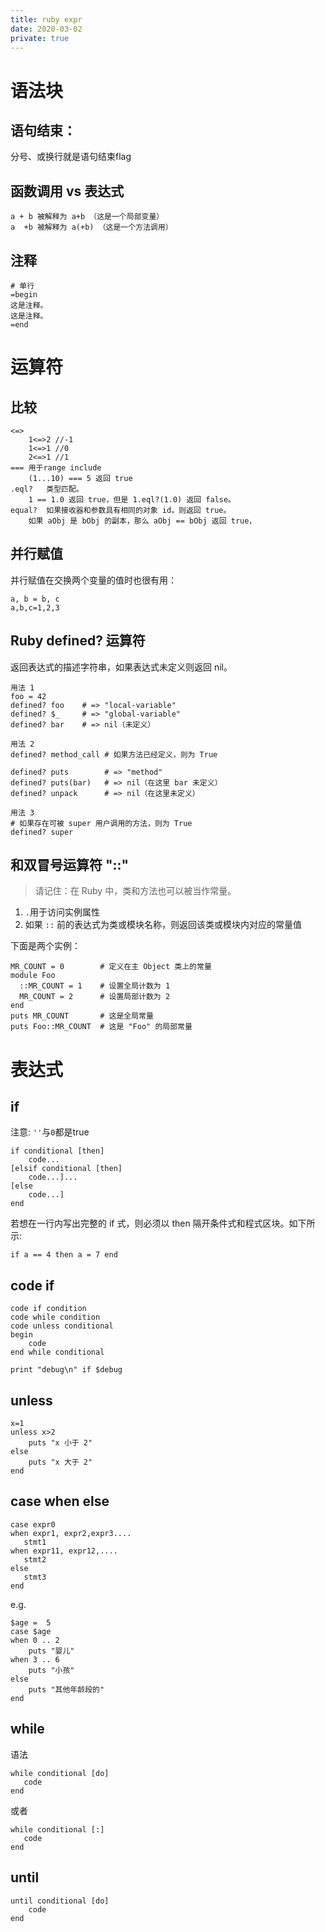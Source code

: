 ```yaml
---
title: ruby expr
date: 2020-03-02
private: true
---
```

# 语法块
## 语句结束：
分号、或换行就是语句结束flag

## 函数调用 vs 表达式
    a + b 被解释为 a+b （这是一个局部变量）
    a  +b 被解释为 a(+b) （这是一个方法调用）

## 注释
    # 单行
    =begin
    这是注释。
    这是注释。
    =end

# 运算符
## 比较
    <=>	
        1<=>2 //-1
        1<=>1 //0
        2<=>1 //1
    ===	用于range include
        (1...10) === 5 返回 true
    .eql?	类型匹配。	
        1 == 1.0 返回 true，但是 1.eql?(1.0) 返回 false。
    equal?	如果接收器和参数具有相同的对象 id，则返回 true。	
        如果 aObj 是 bObj 的副本，那么 aObj == bObj 返回 true，

## 并行赋值
并行赋值在交换两个变量的值时也很有用：

    a, b = b, c
    a,b,c=1,2,3

## Ruby defined? 运算符
返回表达式的描述字符串，如果表达式未定义则返回 nil。

    用法 1
    foo = 42
    defined? foo    # => "local-variable"
    defined? $_     # => "global-variable"
    defined? bar    # => nil（未定义）

    用法 2
    defined? method_call # 如果方法已经定义，则为 True

    defined? puts        # => "method"
    defined? puts(bar)   # => nil（在这里 bar 未定义）
    defined? unpack      # => nil（在这里未定义）

    用法 3
    # 如果存在可被 super 用户调用的方法，则为 True
    defined? super

## 和双冒号运算符 "::"
> 请记住：在 Ruby 中，类和方法也可以被当作常量。
1. `.`用于访问实例属性
2. 如果 `::` 前的表达式为类或模块名称，则返回该类或模块内对应的常量值

下面是两个实例：

    MR_COUNT = 0        # 定义在主 Object 类上的常量
    module Foo
      ::MR_COUNT = 1    # 设置全局计数为 1
      MR_COUNT = 2      # 设置局部计数为 2
    end
    puts MR_COUNT       # 这是全局常量
    puts Foo::MR_COUNT  # 这是 "Foo" 的局部常量

# 表达式
## if
注意: `''`与`0`都是true

    if conditional [then]
        code...
    [elsif conditional [then]
        code...]...
    [else
        code...]
    end

若想在一行内写出完整的 if 式，则必须以 then 隔开条件式和程式区块。如下所示:

    if a == 4 then a = 7 end

## code if
    code if condition
    code while condition
    code unless conditional
    begin 
        code 
    end while conditional

    print "debug\n" if $debug

## unless
    x=1
    unless x>2
        puts "x 小于 2"
    else
        puts "x 大于 2"
    end

## case when else
    case expr0
    when expr1, expr2,expr3....
       stmt1
    when expr11, expr12,....
       stmt2
    else
       stmt3
    end

e.g.

    $age =  5
    case $age
    when 0 .. 2
        puts "婴儿"
    when 3 .. 6
        puts "小孩"
    else
        puts "其他年龄段的"
    end

## while
语法

    while conditional [do]
       code
    end

或者

    while conditional [:]
       code
    end

## until
    until conditional [do]
        code
    end
